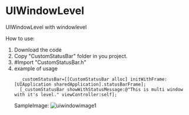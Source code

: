 UIWindowLevel
=============

UIWindowLevel with windowlevel

<p>How to use:</p>
<ol>
<li>Download the code</li>
<li>Copy "CustomStatusBar" folder in you project.</li>
<li>#Import "CustomStatusBar.h"</li>
<li>example of usage</li>
  
<code>
  _customStatusBar=[[CustomStatusBar alloc] initWithFrame:[UIApplication sharedApplication].statusBarFrame];
  [_customStatusBar showWithStatusMessage:@"This is multi window with it's level." viewController:self];
</code>

SampleImage:
![uiwindowimage1](https://cloud.githubusercontent.com/assets/7766727/3310551/36dd9712-f6b6-11e3-9571-f794b806e68b.png)
